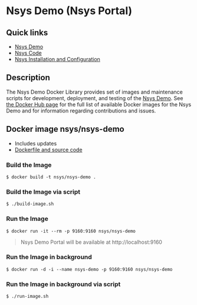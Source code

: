# Nsys Demo (Nsys Portal)

## Quick links

* [Nsys Demo][1]
* [Nsys Code][2]
* [Nsys Installation and Configuration][3]

## Description

The Nsys Demo Docker Library provides set of images and maintenance scripts for development, deployment, and testing of the [Nsys Demo](https://doc.nsys.org/display/NSYS/Nsys+Demo). See [the Docker Hub page](https://hub.docker.com/r/nsys) for the full list of available Docker images for the Nsys Demo and for information regarding contributions and issues.

[1]: https://doc.nsys.org/display/NSYS/Nsys+Demo
[2]: http://code.nsys.org
[3]: https://doc.nsys.org/display/NSYS/Nsys+Installation+and+Configuration

## Docker image nsys/nsys-demo

* Includes updates
* [Dockerfile and source code](https://github.com/nsys-code/nsys-demo)

### Build the Image

~~~~
$ docker build -t nsys/nsys-demo .
~~~~

### Build the Image via script

~~~~
$ ./build-image.sh
~~~~

### Run the Image

~~~~
$ docker run -it --rm -p 9160:9160 nsys/nsys-demo
~~~~

> Nsys Demo Portal will be available at http://localhost:9160

### Run the Image in background

~~~~
$ docker run -d -i --name nsys-demo -p 9160:9160 nsys/nsys-demo
~~~~

### Run the Image in background via script

~~~~
$ ./run-image.sh
~~~~
